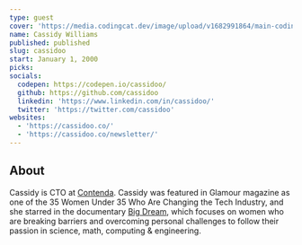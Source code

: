 ```yaml
---
type: guest
cover: 'https://media.codingcat.dev/image/upload/v1682991864/main-codingcatdev-photo/podcast-guest/cassidoo'
name: Cassidy Williams
published: published
slug: cassidoo
start: January 1, 2000
picks:
socials:
  codepen: https://codepen.io/cassidoo/
  github: https://github.com/cassidoo
  linkedin: 'https://www.linkedin.com/in/cassidoo/'
  twitter: 'https://twitter.com/cassidoo'
websites:
  - 'https://cassidoo.co/'
  - 'https://cassidoo.co/newsletter/'
---
```


## About

Cassidy is CTO at [Contenda](https://contenda.co/). Cassidy was featured in Glamour magazine as one of the 35 Women Under 35 Who Are Changing the Tech Industry, and she starred in the documentary [Big Dream](https://www.imdb.com/title/tt4437878/?ref_=tt_ch), which focuses on women who are breaking barriers and overcoming personal challenges to follow their passion in science, math, computing & engineering.
